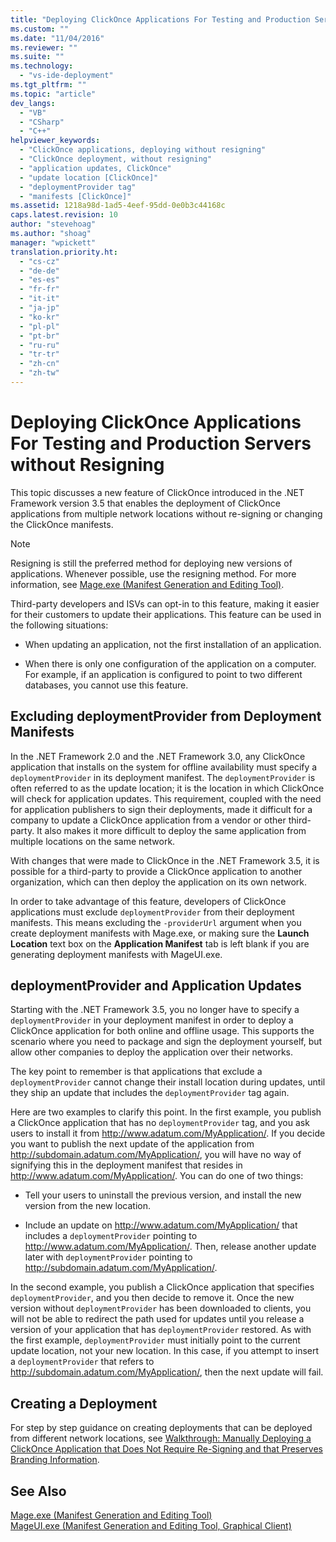 ```yaml
---
title: "Deploying ClickOnce Applications For Testing and Production Servers without Resigning | Microsoft Docs"
ms.custom: ""
ms.date: "11/04/2016"
ms.reviewer: ""
ms.suite: ""
ms.technology: 
  - "vs-ide-deployment"
ms.tgt_pltfrm: ""
ms.topic: "article"
dev_langs: 
  - "VB"
  - "CSharp"
  - "C++"
helpviewer_keywords: 
  - "ClickOnce applications, deploying without resigning"
  - "ClickOnce deployment, without resigning"
  - "application updates, ClickOnce"
  - "update location [ClickOnce]"
  - "deploymentProvider tag"
  - "manifests [ClickOnce]"
ms.assetid: 1218a98d-1ad5-4eef-95dd-0e0b3c44168c
caps.latest.revision: 10
author: "stevehoag"
ms.author: "shoag"
manager: "wpickett"
translation.priority.ht: 
  - "cs-cz"
  - "de-de"
  - "es-es"
  - "fr-fr"
  - "it-it"
  - "ja-jp"
  - "ko-kr"
  - "pl-pl"
  - "pt-br"
  - "ru-ru"
  - "tr-tr"
  - "zh-cn"
  - "zh-tw"
---
```

# Deploying ClickOnce Applications For Testing and Production Servers without Resigning
This topic discusses a new feature of ClickOnce introduced in the .NET Framework version 3.5 that enables the deployment of ClickOnce applications from multiple network locations without re-signing or changing the ClickOnce manifests.  
  
> [!NOTE]
>  Resigning is still the preferred method for deploying new versions of applications. Whenever possible, use the resigning method. For more information, see [Mage.exe (Manifest Generation and Editing Tool)](http://msdn.microsoft.com/Library/77dfe576-2962-407e-af13-82255df725a1).  
  
 Third-party developers and ISVs can opt-in to this feature, making it easier for their customers to update their applications. This feature can be used in the following situations:  
  
-   When updating an application, not the first installation of an application.  
  
-   When there is only one configuration of the application on a computer. For example, if an application is configured to point to two different databases, you cannot use this feature.  
  
## Excluding deploymentProvider from Deployment Manifests  
 In the .NET Framework 2.0 and the .NET Framework 3.0, any ClickOnce application that installs on the system for offline availability must specify a `deploymentProvider` in its deployment manifest. The `deploymentProvider` is often referred to as the update location; it is the location in which ClickOnce will check for application updates. This requirement, coupled with the need for application publishers to sign their deployments, made it difficult for a company to update a ClickOnce application from a vendor or other third-party. It also makes it more difficult to deploy the same application from multiple locations on the same network.  
  
 With changes that were made to ClickOnce in the .NET Framework 3.5, it is possible for a third-party to provide a ClickOnce application to another organization, which can then deploy the application on its own network.  
  
 In order to take advantage of this feature, developers of ClickOnce applications must exclude `deploymentProvider` from their deployment manifests. This means excluding the `-providerUrl` argument when you create deployment manifests with Mage.exe, or making sure the **Launch Location** text box on the **Application Manifest** tab is left blank if you are generating deployment manifests with MageUI.exe.  
  
## deploymentProvider and Application Updates  
 Starting with the .NET Framework 3.5, you no longer have to specify a `deploymentProvider` in your deployment manifest in order to deploy a ClickOnce application for both online and offline usage. This supports the scenario where you need to package and sign the deployment yourself, but allow other companies to deploy the application over their networks.  
  
 The key point to remember is that applications that exclude a `deploymentProvider` cannot change their install location during updates, until they ship an update that includes the `deploymentProvider` tag again.  
  
 Here are two examples to clarify this point. In the first example, you publish a ClickOnce application that has no `deploymentProvider` tag, and you ask users to install it from http://www.adatum.com/MyApplication/. If you decide you want to publish the next update of the application from http://subdomain.adatum.com/MyApplication/, you will have no way of signifying this in the deployment manifest that resides in http://www.adatum.com/MyApplication/. You can do one of two things:  
  
-   Tell your users to uninstall the previous version, and install the new version from the new location.  
  
-   Include an update on http://www.adatum.com/MyApplication/ that includes a `deploymentProvider` pointing to http://www.adatum.com/MyApplication/. Then, release another update later with `deploymentProvider` pointing to http://subdomain.adatum.com/MyApplication/.  
  
 In the second example, you publish a ClickOnce application that specifies `deploymentProvider`, and you then decide to remove it. Once the new version without `deploymentProvider` has been downloaded to clients, you will not be able to redirect the path used for updates until you release a version of your application that has `deploymentProvider` restored. As with the first example, `deploymentProvider` must initially point to the current update location, not your new location. In this case, if you attempt to insert a `deploymentProvider` that refers to http://subdomain.adatum.com/MyApplication/, then the next update will fail.  
  
## Creating a Deployment  
 For step by step guidance on creating deployments that can be deployed from different network locations, see [Walkthrough: Manually Deploying a ClickOnce Application that Does Not Require Re-Signing and that Preserves Branding Information](../deployment/walkthrough-manually-deploying-a-clickonce-application-that-does-not-require-re-signing-and-that-preserves-branding-information.md).  
  
## See Also  
 [Mage.exe (Manifest Generation and Editing Tool)](http://msdn.microsoft.com/Library/77dfe576-2962-407e-af13-82255df725a1)   
 [MageUI.exe (Manifest Generation and Editing Tool, Graphical Client)](http://msdn.microsoft.com/Library/f9e130a6-8117-49c4-839c-c988f641dc14)